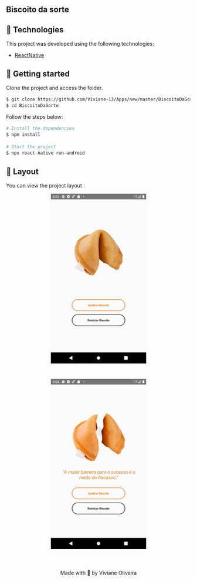 ## Biscoito da sorte

## 🧪 Technologies

This project was developed using the following technologies:

- [ReactNative](https://reactnative.dev/)


## 🚀 Getting started

Clone the project and access the folder.

```bash
$ git clone https://github.com/Viviane-13/Apps/new/master/BiscoitoDaSorte
$ cd BiscoitoDaSorte
```

Follow the steps below:
```bash
# Install the dependencies
$ npm install

# Start the project
$ npx react-native run-android
```


## 🔖 Layout

You can view the project layout :

<p align="center">
  <img alt="Letmeask" src=".github/biscoito.png" width='260px' heigth='660px'>
</p>
<h1 align="center">
    <img alt="Letmeask" title="Letmeask" src=".github/biscoitoAberto.png" width='260px' heigth='660px'/>
</h1>

<br>



<p align="center">Made with 💜 by Viviane Oliveira</p>
